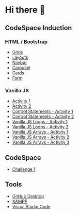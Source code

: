 # Hi there 👋

## CodeSpace Induction

### HTML / Bootstrap
- [Grids](https://cs.pol.pm/grids.html)
- [Layouts](https://cs.pol.pm/layout.html)
- [Navbar](https://cs.pol.pm/navbar.html)
- [Carousel](https://cs.pol.pm/carousel.html)
- [Cards](https://cs.pol.pm/card.html)
- [Form](https://cs.pol.pm/form.html)

### Vanilla JS
- [Activity 1](https://cs.pol.pm/vanillajs1.html)
- [Activity 2](https://cs.pol.pm/vanillajs2.html)
- [Control Statements - Activity 1](https://cs.pol.pm/vjscsa1.html)
- [Control Statements - Activity 2](https://cs.pol.pm/vjscsa2.html)
- [Vanilla JS Loops - Activity 1](https://cs.pol.pm/vjsloopsa1.html)
- [Vanilla JS Loops - Activity 2](https://cs.pol.pm/vjsloopsa2.html)
- [Vanilla JS Arrays - Activity 1](https://cs.pol.pm/vjsarraysa1.html)
- [Vanilla JS Arrays - Activity 2](https://cs.pol.pm/vjsarraysa2.html)
- [Vanilla JS Arrays - Activity 3](https://cs.pol.pm/vjsarraysa3.html)

## CodeSpace
- [Challenge 1](https://cs.pol.pm/codespace.html)

## Tools
- [GitHub Desktop](https://desktop.github.com/)
- [XAMPP](https://www.apachefriends.org/index.html)
- [Visual Studio Code](https://code.visualstudio.com/)

<!--
**pol-pm/pol-pm** is a ✨ _special_ ✨ repository because its `README.md` (this file) appears on your GitHub profile.

Here are some ideas to get you started:

- 🔭 I’m currently working on ...
- 🌱 I’m currently learning ...
- 👯 I’m looking to collaborate on ...
- 🤔 I’m looking for help with ...
- 💬 Ask me about ...
- 📫 How to reach me: ...
- 😄 Pronouns: ...
- ⚡ Fun fact: ...
-->
